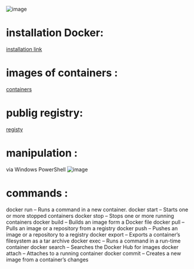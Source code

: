 ![image](https://user-images.githubusercontent.com/61162446/158893582-e9451b94-6b18-4d18-80cd-d907a48fded0.png)

# installation Docker:
[installation link](https://www.docker.com/get-started)

# images of containers :
[containers](https://hub.docker.com/search?type=image)

# publig registry:
[registy](https://hub.docker.com/)

# manipulation :
via Windows PowerShell
![image](https://user-images.githubusercontent.com/61162446/158894221-ea7f1fb4-8367-41bd-a0a4-e2a27bf265da.png)

# commands :
docker run – Runs a command in a new container.
docker start – Starts one or more stopped containers
docker stop – Stops one or more running containers
docker build – Builds an image form a Docker file
docker pull – Pulls an image or a repository from a registry
docker push – Pushes an image or a repository to a registry
docker export – Exports a container’s filesystem as a tar archive
docker exec – Runs a command in a run-time container
docker search – Searches the Docker Hub for images
docker attach – Attaches to a running container
docker commit – Creates a new image from a container’s changes

